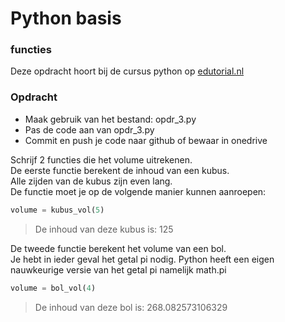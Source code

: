 # Python basis

### functies
Deze opdracht hoort bij de cursus python op [edutorial.nl](https://www.edutorial.nl/course/python)

### Opdracht

* Maak gebruik van het bestand: opdr_3.py
* Pas de code aan van opdr_3.py
* Commit en push je code naar github of bewaar in onedrive


Schrijf 2 functies die het volume uitrekenen.  
De eerste functie berekent de inhoud van een kubus.  
Alle zijden van de kubus zijn even lang.  
De functie moet je op de volgende manier kunnen aanroepen:  
```python
volume = kubus_vol(5)
```

> De inhoud van deze kubus is: 125

De tweede functie berekent het volume van een bol.   
Je hebt in ieder geval het getal pi nodig. 
Python heeft een eigen nauwkeurige versie van het getal pi namelijk math.pi

```python
volume = bol_vol(4)
```
> De inhoud van deze bol is: 268.082573106329 
